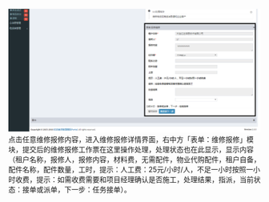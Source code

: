 ![](/assets/保修维修10.png)点击任意维修报修内容，进入维修报修详情界面，右中方「表单：维修报修」模块，提交后的维修报修工作票在这里操作处理，处理状态也在此显示，显示内容（租户名称，报修人，报修内容，材料费，无需配件，物业代购配件，租户自备，配件名称，配件数量，工时，提示：人工费：25元/小时/人，不足一小时按照一小时收费，提示：如需收费需要和项目经理确认是否施工，处理结果，指派，当前状态：接单或派单，下一步：任务接单）。

